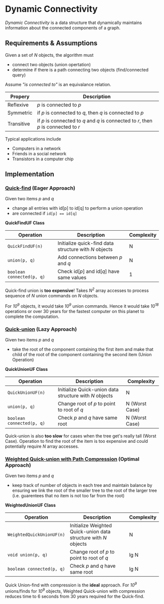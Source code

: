 # Dynamic Connectivity

*Dynamic Connectivity* is a data structure that dynamically maintains information about the connected components of a graph.

## Requirements & Assumptions
Given a set of *N* objects, the algorithm must

* connect two objects (union opertation)
* determine if there is a path connecting two objects (find/connected query)

Assume *"is connected to"* is an equivalance relation.

| Propery    | Description |
| ---------- | ----------- |
| Reflexive  | _p_ is connected to _p_ |
| Symmetric  | if _p_ is connected to _q_, then _q_ is connected to _p_ |
| Transitive | if _p_ is connected to _q_ and _q_ is connected to _r_, then _p_ is connected to _r_ |


Typical applications include

* Computers in a network
* Friends in a social network
* Transistors in a computer chip


## Implementation


### [Quick-find](../../src/dynamic_connectivity/quick_find.py) (Eager Approach)


Given two items _p_ and _q_
* change all entries with id[p] to id[q] to perform a union operation
* are connected if `id[p] == id[q]`


**QuickFindUF Class**

| Operation | Description | Complexity |
| ----------| ----------- | ---------- |
| `QuickFindUF(n)` | Initialize quick-find data structure with *N* objects | N |
| `union(p, q)` | Add connections between _p_ and _q_ | N |
| `boolean connected(p, q)` | Check id[_p_] and id[_q_] have same values | 1 |

Quick-find union is **too expensive**! Takes *N<sup>2</sup>* array accesses to process sequence of *N* union commands 
on *N* objects. 

For *10<sup>9</sup>* objects, it would take *10<sup>9</sup>* union commands. Hence it would take
*10<sup>18</sup>* operations or over 30 years for the fastest computer on this planet to complete the computation.


### [Quick-union](../../src/dynamic_connectivity/quick_find.py) (Lazy Approach)

Given two items _p_ and _q_
* take the root of the component containing the first item and make that child of the root of the component containing
the second item (Union Operation)

**QuickUnionUF Class**

| Operation | Description | Complexity |
| ----------| ----------- | ---------- |
| `QuickUnionUF(n)` | Initialize Quick-union data structure with *N* objects | N |
| `union(p, q)` | Change root of _p_ to point to root of _q_ | N (Worst Case) |
| `boolean connected(p, q)` | Check _p_ and _q_ have same root | N (Worst Case) |

Quick-union is also **too slow** for cases when the tree get's really tall (Worst Case). Operation to find the root of
the item is too expensive and could potentially require _N_ array accesses.


### [Weighted Quick-union with Path Compression](../../src/dynamic_connectivity/weighted_quick_union.py) (Optimal Approach)

Given two items _p_ and _q_
* keep track of number of objects in each tree and maintain balance by ensuring we link the root of the smaller tree to
the root of the larger tree (i.e. guarentees that no item is not too far from the root)

**WeightedUnionUF Class**

| Operation | Description | Complexity |
| ----------| ----------- | ---------- |
| `WeightedQuickUnionUF(n)` | Initialize Weighted Quick-union data structure with *N* objects | N |
| `void union(p, q)` | Change root of _p_ to point to root of _q_ | lg N |
| `boolean connected(p, q)` | Check _p_ and _q_ have same root | lg N |

Quick Union-find with compression is the **ideal** approach. For *10<sup>9</sup>* unions/finds for *10<sup>9</sup>* 
objects, Weighted Quick-union with compression reduces time to 6 seconds from 30 years required for the Quick-find.